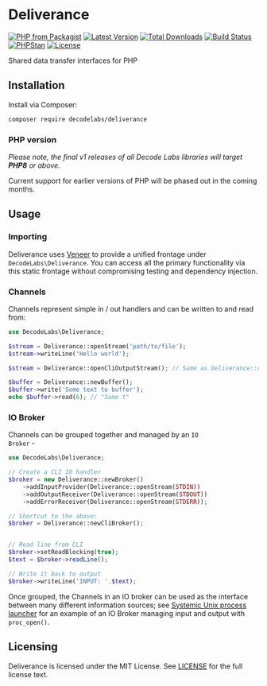# Deliverance

[![PHP from Packagist](https://img.shields.io/packagist/php-v/decodelabs/deliverance?style=flat-square)](https://packagist.org/packages/decodelabs/deliverance)
[![Latest Version](https://img.shields.io/packagist/v/decodelabs/deliverance.svg?style=flat-square)](https://packagist.org/packages/decodelabs/deliverance)
[![Total Downloads](https://img.shields.io/packagist/dt/decodelabs/deliverance.svg?style=flat-square)](https://packagist.org/packages/decodelabs/deliverance)
[![Build Status](https://img.shields.io/travis/com/decodelabs/deliverance/main.svg?style=flat-square)](https://travis-ci.com/decodelabs/deliverance)
[![PHPStan](https://img.shields.io/badge/PHPStan-enabled-44CC11.svg?longCache=true&style=flat-square)](https://github.com/phpstan/phpstan)
[![License](https://img.shields.io/packagist/l/decodelabs/deliverance?style=flat-square)](https://packagist.org/packages/decodelabs/deliverance)

Shared data transfer interfaces for PHP

## Installation

Install via Composer:

```bash
composer require decodelabs/deliverance
```

### PHP version

_Please note, the final v1 releases of all Decode Labs libraries will target **PHP8** or above._

Current support for earlier versions of PHP will be phased out in the coming months.


## Usage

### Importing

Deliverance uses [Veneer](https://github.com/decodelabs/veneer) to provide a unified frontage under <code>DecodeLabs\Deliverance</code>.
You can access all the primary functionality via this static frontage without compromising testing and dependency injection.



### Channels

Channels represent simple in / out handlers and can be written to and read from:

```php
use DecodeLabs\Deliverance;

$stream = Deliverance::openStream('path/to/file');
$stream->writeLine('Hello world');

$stream = Deliverance::openCliOutputStream(); // Same as Deliverance::openStream(STDOUT);

$buffer = Deliverance::newBuffer();
$buffer->write('Some text to buffer');
echo $buffer->read(6); // "Some t"
```


### IO Broker

Channels can be grouped together and managed by an <code>IO Broker</code> -

```php
use DecodeLabs\Deliverance;

// Create a CLI IO handler
$broker = new Deliverance::newBroker()
    ->addInputProvider(Deliverance::openStream(STDIN))
    ->addOutputReceiver(Deliverance::openStream(STDOUT))
    ->addErrorReceiver(Deliverance::openStream(STDERR));

// Shortcut to the above:
$broker = Deliverance::newCliBroker();


// Read line from CLI
$broker->setReadBlocking(true);
$text = $broker->readLine();

// Write it back to output
$broker->writeLine('INPUT: '.$text);
```

Once grouped, the Channels in an IO broker can be used as the interface between many different information sources; see [Systemic Unix process launcher](https://github.com/decodelabs/systemic/blob/develop/src/Systemic/Process/Launcher/Unix.php) for an example of an IO Broker managing input and output with <code>proc_open()</code>.


## Licensing
Deliverance is licensed under the MIT License. See [LICENSE](./LICENSE) for the full license text.
